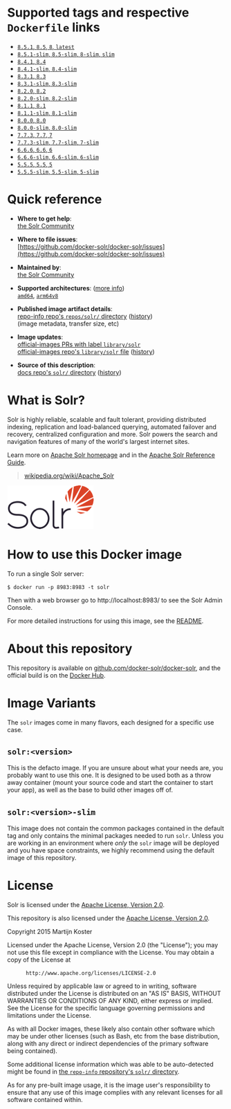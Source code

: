 <!--

********************************************************************************

WARNING:

    DO NOT EDIT "solr/README.md"

    IT IS AUTO-GENERATED

    (from the other files in "solr/" combined with a set of templates)

********************************************************************************

-->

# Supported tags and respective `Dockerfile` links

-	[`8.5.1`, `8.5`, `8`, `latest`](https://github.com/docker-solr/docker-solr/blob/574d3d15742dce60957d423240337a3962f265f6/8.5/Dockerfile)
-	[`8.5.1-slim`, `8.5-slim`, `8-slim`, `slim`](https://github.com/docker-solr/docker-solr/blob/574d3d15742dce60957d423240337a3962f265f6/8.5/slim/Dockerfile)
-	[`8.4.1`, `8.4`](https://github.com/docker-solr/docker-solr/blob/574d3d15742dce60957d423240337a3962f265f6/8.4/Dockerfile)
-	[`8.4.1-slim`, `8.4-slim`](https://github.com/docker-solr/docker-solr/blob/574d3d15742dce60957d423240337a3962f265f6/8.4/slim/Dockerfile)
-	[`8.3.1`, `8.3`](https://github.com/docker-solr/docker-solr/blob/574d3d15742dce60957d423240337a3962f265f6/8.3/Dockerfile)
-	[`8.3.1-slim`, `8.3-slim`](https://github.com/docker-solr/docker-solr/blob/574d3d15742dce60957d423240337a3962f265f6/8.3/slim/Dockerfile)
-	[`8.2.0`, `8.2`](https://github.com/docker-solr/docker-solr/blob/574d3d15742dce60957d423240337a3962f265f6/8.2/Dockerfile)
-	[`8.2.0-slim`, `8.2-slim`](https://github.com/docker-solr/docker-solr/blob/574d3d15742dce60957d423240337a3962f265f6/8.2/slim/Dockerfile)
-	[`8.1.1`, `8.1`](https://github.com/docker-solr/docker-solr/blob/574d3d15742dce60957d423240337a3962f265f6/8.1/Dockerfile)
-	[`8.1.1-slim`, `8.1-slim`](https://github.com/docker-solr/docker-solr/blob/574d3d15742dce60957d423240337a3962f265f6/8.1/slim/Dockerfile)
-	[`8.0.0`, `8.0`](https://github.com/docker-solr/docker-solr/blob/574d3d15742dce60957d423240337a3962f265f6/8.0/Dockerfile)
-	[`8.0.0-slim`, `8.0-slim`](https://github.com/docker-solr/docker-solr/blob/574d3d15742dce60957d423240337a3962f265f6/8.0/slim/Dockerfile)
-	[`7.7.3`, `7.7`, `7`](https://github.com/docker-solr/docker-solr/blob/574d3d15742dce60957d423240337a3962f265f6/7.7/Dockerfile)
-	[`7.7.3-slim`, `7.7-slim`, `7-slim`](https://github.com/docker-solr/docker-solr/blob/574d3d15742dce60957d423240337a3962f265f6/7.7/slim/Dockerfile)
-	[`6.6.6`, `6.6`, `6`](https://github.com/docker-solr/docker-solr/blob/574d3d15742dce60957d423240337a3962f265f6/6.6/Dockerfile)
-	[`6.6.6-slim`, `6.6-slim`, `6-slim`](https://github.com/docker-solr/docker-solr/blob/574d3d15742dce60957d423240337a3962f265f6/6.6/slim/Dockerfile)
-	[`5.5.5`, `5.5`, `5`](https://github.com/docker-solr/docker-solr/blob/574d3d15742dce60957d423240337a3962f265f6/5.5/Dockerfile)
-	[`5.5.5-slim`, `5.5-slim`, `5-slim`](https://github.com/docker-solr/docker-solr/blob/574d3d15742dce60957d423240337a3962f265f6/5.5/slim/Dockerfile)

# Quick reference

-	**Where to get help**:  
	[the Solr Community](https://lucene.apache.org/solr/community.html)

-	**Where to file issues**:  
	[https://github.com/docker-solr/docker-solr/issues](https://github.com/docker-solr/docker-solr/issues)

-	**Maintained by**:  
	[the Solr Community](https://github.com/docker-solr/docker-solr)

-	**Supported architectures**: ([more info](https://github.com/docker-library/official-images#architectures-other-than-amd64))  
	[`amd64`](https://hub.docker.com/r/amd64/solr/), [`arm64v8`](https://hub.docker.com/r/arm64v8/solr/)

-	**Published image artifact details**:  
	[repo-info repo's `repos/solr/` directory](https://github.com/docker-library/repo-info/blob/master/repos/solr) ([history](https://github.com/docker-library/repo-info/commits/master/repos/solr))  
	(image metadata, transfer size, etc)

-	**Image updates**:  
	[official-images PRs with label `library/solr`](https://github.com/docker-library/official-images/pulls?q=label%3Alibrary%2Fsolr)  
	[official-images repo's `library/solr` file](https://github.com/docker-library/official-images/blob/master/library/solr) ([history](https://github.com/docker-library/official-images/commits/master/library/solr))

-	**Source of this description**:  
	[docs repo's `solr/` directory](https://github.com/docker-library/docs/tree/master/solr) ([history](https://github.com/docker-library/docs/commits/master/solr))

# What is Solr?

Solr is highly reliable, scalable and fault tolerant, providing distributed indexing, replication and load-balanced querying, automated failover and recovery, centralized configuration and more. Solr powers the search and navigation features of many of the world's largest internet sites.

Learn more on [Apache Solr homepage](http://lucene.apache.org/solr/) and in the [Apache Solr Reference Guide](https://www.apache.org/dyn/closer.cgi/lucene/solr/ref-guide/).

> [wikipedia.org/wiki/Apache_Solr](https://en.wikipedia.org/wiki/Apache_Solr)

![logo](https://raw.githubusercontent.com/docker-library/docs/ddc9eb521da7c412b70229f1a600d0c63d55d0f7/solr/logo.png)

# How to use this Docker image

To run a single Solr server:

```console
$ docker run -p 8983:8983 -t solr
```

Then with a web browser go to http://localhost:8983/ to see the Solr Admin Console.

For more detailed instructions for using this image, see the [README](https://github.com/docker-solr/docker-solr/blob/master/README.md).

# About this repository

This repository is available on [github.com/docker-solr/docker-solr](https://github.com/docker-solr/docker-solr), and the official build is on the [Docker Hub](https://hub.docker.com/_/solr/).

# Image Variants

The `solr` images come in many flavors, each designed for a specific use case.

## `solr:<version>`

This is the defacto image. If you are unsure about what your needs are, you probably want to use this one. It is designed to be used both as a throw away container (mount your source code and start the container to start your app), as well as the base to build other images off of.

## `solr:<version>-slim`

This image does not contain the common packages contained in the default tag and only contains the minimal packages needed to run `solr`. Unless you are working in an environment where *only* the `solr` image will be deployed and you have space constraints, we highly recommend using the default image of this repository.

# License

Solr is licensed under the [Apache License, Version 2.0](https://www.apache.org/licenses/LICENSE-2.0).

This repository is also licensed under the [Apache License, Version 2.0](https://www.apache.org/licenses/LICENSE-2.0).

Copyright 2015 Martijn Koster

Licensed under the Apache License, Version 2.0 (the "License"); you may not use this file except in compliance with the License. You may obtain a copy of the License at

	      http://www.apache.org/licenses/LICENSE-2.0

Unless required by applicable law or agreed to in writing, software distributed under the License is distributed on an "AS IS" BASIS, WITHOUT WARRANTIES OR CONDITIONS OF ANY KIND, either express or implied. See the License for the specific language governing permissions and limitations under the License.

As with all Docker images, these likely also contain other software which may be under other licenses (such as Bash, etc from the base distribution, along with any direct or indirect dependencies of the primary software being contained).

Some additional license information which was able to be auto-detected might be found in [the `repo-info` repository's `solr/` directory](https://github.com/docker-library/repo-info/tree/master/repos/solr).

As for any pre-built image usage, it is the image user's responsibility to ensure that any use of this image complies with any relevant licenses for all software contained within.
